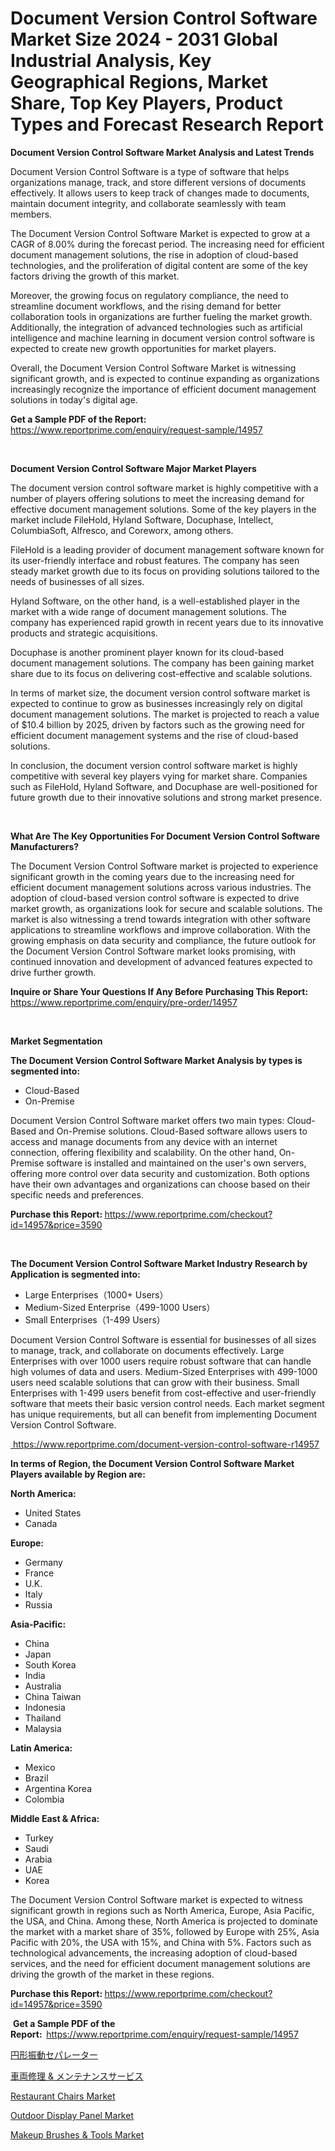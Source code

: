 <p><h1>Document Version Control Software Market Size 2024 - 2031 Global Industrial Analysis, Key Geographical Regions, Market Share, Top Key Players, Product Types and Forecast Research Report</h1></p><p><strong>Document Version Control Software Market Analysis and Latest Trends</strong></p>
<p><p>Document Version Control Software is a type of software that helps organizations manage, track, and store different versions of documents effectively. It allows users to keep track of changes made to documents, maintain document integrity, and collaborate seamlessly with team members. </p><p>The Document Version Control Software Market is expected to grow at a CAGR of 8.00% during the forecast period. The increasing need for efficient document management solutions, the rise in adoption of cloud-based technologies, and the proliferation of digital content are some of the key factors driving the growth of this market. </p><p>Moreover, the growing focus on regulatory compliance, the need to streamline document workflows, and the rising demand for better collaboration tools in organizations are further fueling the market growth. Additionally, the integration of advanced technologies such as artificial intelligence and machine learning in document version control software is expected to create new growth opportunities for market players. </p><p>Overall, the Document Version Control Software Market is witnessing significant growth, and is expected to continue expanding as organizations increasingly recognize the importance of efficient document management solutions in today's digital age.</p></p>
<p><strong>Get a Sample PDF of the Report:&nbsp;</strong> <a href="https://www.reportprime.com/enquiry/request-sample/14957">https://www.reportprime.com/enquiry/request-sample/14957</a></p>
<p>&nbsp;</p>
<p><strong>Document Version Control Software Major Market Players</strong></p>
<p><p>The document version control software market is highly competitive with a number of players offering solutions to meet the increasing demand for effective document management solutions. Some of the key players in the market include FileHold, Hyland Software, Docuphase, Intellect, ColumbiaSoft, Alfresco, and Coreworx, among others.</p><p>FileHold is a leading provider of document management software known for its user-friendly interface and robust features. The company has seen steady market growth due to its focus on providing solutions tailored to the needs of businesses of all sizes.</p><p>Hyland Software, on the other hand, is a well-established player in the market with a wide range of document management solutions. The company has experienced rapid growth in recent years due to its innovative products and strategic acquisitions.</p><p>Docuphase is another prominent player known for its cloud-based document management solutions. The company has been gaining market share due to its focus on delivering cost-effective and scalable solutions.</p><p>In terms of market size, the document version control software market is expected to continue to grow as businesses increasingly rely on digital document management solutions. The market is projected to reach a value of $10.4 billion by 2025, driven by factors such as the growing need for efficient document management systems and the rise of cloud-based solutions.</p><p>In conclusion, the document version control software market is highly competitive with several key players vying for market share. Companies such as FileHold, Hyland Software, and Docuphase are well-positioned for future growth due to their innovative solutions and strong market presence.</p></p>
<p>&nbsp;</p>
<p><strong>What Are The Key Opportunities For Document Version Control Software Manufacturers?</strong></p>
<p><p>The Document Version Control Software market is projected to experience significant growth in the coming years due to the increasing need for efficient document management solutions across various industries. The adoption of cloud-based version control software is expected to drive market growth, as organizations look for secure and scalable solutions. The market is also witnessing a trend towards integration with other software applications to streamline workflows and improve collaboration. With the growing emphasis on data security and compliance, the future outlook for the Document Version Control Software market looks promising, with continued innovation and development of advanced features expected to drive further growth.</p></p>
<p><strong>Inquire or Share Your Questions If Any Before Purchasing This Report:</strong> <a href="https://www.reportprime.com/enquiry/pre-order/14957">https://www.reportprime.com/enquiry/pre-order/14957</a></p>
<p>&nbsp;</p>
<p><strong>Market Segmentation</strong></p>
<p><strong>The Document Version Control Software Market Analysis by types is segmented into:</strong></p>
<p><ul><li>Cloud-Based</li><li>On-Premise</li></ul></p>
<p><p>Document Version Control Software market offers two main types: Cloud-Based and On-Premise solutions. Cloud-Based software allows users to access and manage documents from any device with an internet connection, offering flexibility and scalability. On the other hand, On-Premise software is installed and maintained on the user's own servers, offering more control over data security and customization. Both options have their own advantages and organizations can choose based on their specific needs and preferences.</p></p>
<p><strong>Purchase this Report:&nbsp;</strong><a href="https://www.reportprime.com/checkout?id=14957&price=3590">https://www.reportprime.com/checkout?id=14957&price=3590</a></p>
<p>&nbsp;</p>
<p><strong>The Document Version Control Software Market Industry Research by Application is segmented into:</strong></p>
<p><ul><li>Large Enterprises（1000+ Users）</li><li>Medium-Sized Enterprise（499-1000 Users）</li><li>Small Enterprises（1-499 Users）</li></ul></p>
<p><p>Document Version Control Software is essential for businesses of all sizes to manage, track, and collaborate on documents effectively. Large Enterprises with over 1000 users require robust software that can handle high volumes of data and users. Medium-Sized Enterprises with 499-1000 users need scalable solutions that can grow with their business. Small Enterprises with 1-499 users benefit from cost-effective and user-friendly software that meets their basic version control needs. Each market segment has unique requirements, but all can benefit from implementing Document Version Control Software.</p></p>
<p><a href="https://www.reportprime.com/document-version-control-software-r14957">&nbsp;https://www.reportprime.com/document-version-control-software-r14957</a></p>
<p><strong>In terms of Region, the Document Version Control Software Market Players available by Region are:</strong></p>
<p>
    <p> <strong> North America: </strong>
        <ul>
            <li>United States</li>
            <li>Canada</li>
        </ul>
        </p> 
    <p> <strong> Europe: </strong>
        <ul>
            <li>Germany</li>
            <li>France</li>
            <li>U.K.</li>
            <li>Italy</li>
            <li>Russia</li>
        </ul>
        </p> 
    <p> <strong> Asia-Pacific: </strong>
        <ul>
            <li>China</li>
            <li>Japan</li>
            <li>South Korea</li>
            <li>India</li>
            <li>Australia</li>
            <li>China Taiwan</li>
            <li>Indonesia</li>
            <li>Thailand</li>
            <li>Malaysia</li>
        </ul>
        </p> 
    <p> <strong> Latin America: </strong>
        <ul>
            <li>Mexico</li>
            <li>Brazil</li>
            <li>Argentina Korea</li>
            <li>Colombia</li>
        </ul>
        </p> 
    <p> <strong> Middle East & Africa: </strong>
        <ul>
            <li>Turkey</li>
            <li>Saudi</li>
            <li>Arabia</li>
            <li>UAE</li>
            <li>Korea</li>
        </ul>
    </p>
    </p>
<p><p>The Document Version Control Software market is expected to witness significant growth in regions such as North America, Europe, Asia Pacific, the USA, and China. Among these, North America is projected to dominate the market with a market share of 35%, followed by Europe with 25%, Asia Pacific with 20%, the USA with 15%, and China with 5%. Factors such as technological advancements, the increasing adoption of cloud-based services, and the need for efficient document management solutions are driving the growth of the market in these regions.</p></p>
<p><strong>Purchase this Report: </strong><a href="https://www.reportprime.com/checkout?id=14957&price=3590">https://www.reportprime.com/checkout?id=14957&price=3590</a></p>
<p>&nbsp;<strong>Get a Sample PDF of the Report:&nbsp;&nbsp;</strong><a href="https://www.reportprime.com/enquiry/request-sample/14957">https://www.reportprime.com/enquiry/request-sample/14957</a></p>
<p><strong></strong></p>
<p><p><a href="https://github.com/ReganWisoky2023/Market-Research-Report-List-1/blob/main/552040881246.md">円形振動セパレーター</a></p><p><a href="https://github.com/cbigkbh02719/Market-Research-Report-List-2/blob/main/954805081244.md">車両修理 & メンテナンスサービス</a></p><p><a href="https://issuu.com/reportprime-2/docs/restaurant-chairs-market-size-2030.pptx">Restaurant Chairs Market</a></p><p><a href="https://issuu.com/reportprime-2/docs/outdoor-display-panel-market-size-2030.pptx">Outdoor Display Panel Market</a></p><p><a href="https://www.linkedin.com/pulse/makeup-brushes-amp-tools-market-competitive-analysis-trends-khy1c">Makeup Brushes & Tools Market</a></p></p>